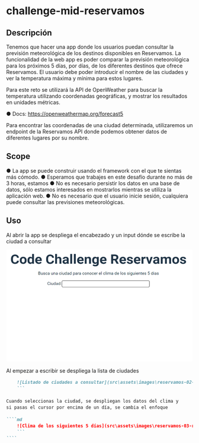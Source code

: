 # challenge-mid-reservamos

## Descripción

Tenemos que hacer una app donde los usuarios puedan consultar
la previsión meteorológica de los destinos disponibles en Reservamos.
La funcionalidad de la web app es poder comparar la previsión meteorológica para los próximos 5
días, por días, de los diferentes destinos que ofrece Reservamos. El usuario debe poder
introducir el nombre de las ciudades y ver la temperatura máxima y mínima para estos
lugares.

Para este reto se utilizará la API de OpenWeather para buscar la temperatura
utilizando coordenadas geográficas, y mostrar los resultados en unidades métricas.

● Docs: https://openweathermap.org/forecast5

Para encontrar las coordenadas de una ciudad determinada, utilizaremos un endpoint de la Reservamos
API donde podemos obtener datos de diferentes lugares por su nombre.

## Scope

● La app se puede construir usando el framework con el que te sientas más cómodo.
● Esperamos que trabajes en este desafío durante no más de 3 horas, estamos
● No es necesario persistir los datos en una base de datos, sólo estamos interesados en
mostrarlos mientras se utiliza la aplicación web.
● No es necesario que el usuario inicie sesión, cualquiera puede consultar las previsiones meteorológicas.

## Uso

Al abrir la app se despliega el encabezado y un input dónde se escribe la ciudad a consultar

![Página de inicio](/src/assets/images/reservamos-01-inicio.png)

Al empezar a escribir se despliega la lista de ciudades

`````md
    ![Listado de ciudades a consultar](src\assets\images\reservamos-02-datos.png)
    ```

Cuando seleccionas la ciudad, se despliegan los datos del clima y
si pasas el cursor por encima de un día, se cambia el enfoque

````md
    ![Clima de los siguientes 5 días](src\assets\images\reservamos-03-resultado.png)
    ```
````
`````

```

```
